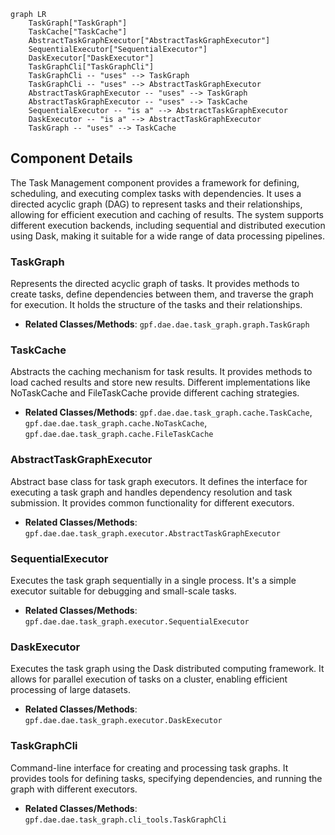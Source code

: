 ```mermaid
graph LR
    TaskGraph["TaskGraph"]
    TaskCache["TaskCache"]
    AbstractTaskGraphExecutor["AbstractTaskGraphExecutor"]
    SequentialExecutor["SequentialExecutor"]
    DaskExecutor["DaskExecutor"]
    TaskGraphCli["TaskGraphCli"]
    TaskGraphCli -- "uses" --> TaskGraph
    TaskGraphCli -- "uses" --> AbstractTaskGraphExecutor
    AbstractTaskGraphExecutor -- "uses" --> TaskGraph
    AbstractTaskGraphExecutor -- "uses" --> TaskCache
    SequentialExecutor -- "is a" --> AbstractTaskGraphExecutor
    DaskExecutor -- "is a" --> AbstractTaskGraphExecutor
    TaskGraph -- "uses" --> TaskCache
```

## Component Details

The Task Management component provides a framework for defining, scheduling, and executing complex tasks with dependencies. It uses a directed acyclic graph (DAG) to represent tasks and their relationships, allowing for efficient execution and caching of results. The system supports different execution backends, including sequential and distributed execution using Dask, making it suitable for a wide range of data processing pipelines.

### TaskGraph
Represents the directed acyclic graph of tasks. It provides methods to create tasks, define dependencies between them, and traverse the graph for execution. It holds the structure of the tasks and their relationships.
- **Related Classes/Methods**: `gpf.dae.dae.task_graph.graph.TaskGraph`

### TaskCache
Abstracts the caching mechanism for task results. It provides methods to load cached results and store new results. Different implementations like NoTaskCache and FileTaskCache provide different caching strategies.
- **Related Classes/Methods**: `gpf.dae.dae.task_graph.cache.TaskCache`, `gpf.dae.dae.task_graph.cache.NoTaskCache`, `gpf.dae.dae.task_graph.cache.FileTaskCache`

### AbstractTaskGraphExecutor
Abstract base class for task graph executors. It defines the interface for executing a task graph and handles dependency resolution and task submission. It provides common functionality for different executors.
- **Related Classes/Methods**: `gpf.dae.dae.task_graph.executor.AbstractTaskGraphExecutor`

### SequentialExecutor
Executes the task graph sequentially in a single process. It's a simple executor suitable for debugging and small-scale tasks.
- **Related Classes/Methods**: `gpf.dae.dae.task_graph.executor.SequentialExecutor`

### DaskExecutor
Executes the task graph using the Dask distributed computing framework. It allows for parallel execution of tasks on a cluster, enabling efficient processing of large datasets.
- **Related Classes/Methods**: `gpf.dae.dae.task_graph.executor.DaskExecutor`

### TaskGraphCli
Command-line interface for creating and processing task graphs. It provides tools for defining tasks, specifying dependencies, and running the graph with different executors.
- **Related Classes/Methods**: `gpf.dae.dae.task_graph.cli_tools.TaskGraphCli`
